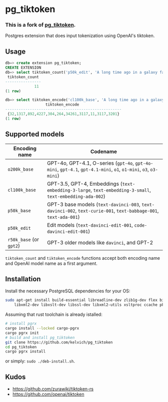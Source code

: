 # pg_tiktoken

### **This is a fork of [pg_tiktoken](https://github.com/kelvich/pg_tiktoken).**

Postgres extension that does input tokenization using OpenAI's tiktoken.

## Usage

```sql
db=> create extension pg_tiktoken;
CREATE EXTENSION
db=> select tiktoken_count('p50k_edit', 'A long time ago in a galaxy far, far away');
 tiktoken_count 
----------------
             11
(1 row)

db=> select tiktoken_encode('cl100k_base', 'A long time ago in a galaxy far, far away');
                  tiktoken_encode                   
----------------------------------------------------
 {32,1317,892,4227,304,264,34261,3117,11,3117,3201}
(1 row)
```

## Supported models

| Encoding name           | Codename                                                                  |
|-------------------------|---------------------------------------------------------------------------|
| `o200k_base`            | GPT-4o, GPT-4.1, O-series (`gpt-4o`, `gpt-4o-mini`, `gpt-4.1`, `gpt-4.1-mini`, `o1`, `o1-mini`, `o3`, `o3-mini`) |
| `cl100k_base`           | GPT-3.5, GPT-4, Embeddings (`text-embedding-3-large`, `text-embedding-3-small`, `text-embedding-ada-002`) |
| `p50k_base`             | GPT-3 base models (`text-davinci-003`, `text-davinci-002`, `text-curie-001`, `text-babbage-001`, `text-ada-001`) |
| `p50k_edit`             | Edit models (`text-davinci-edit-001`, `code-davinci-edit-001`)            |
| `r50k_base` (or `gpt2`) | GPT-3 older models like `davinci`, and GPT-2                              |

`tiktoken_count` and `tiktoken_encode` functions accept both encoding name and OpenAI model name as a first argument.

## Installation

Install the necessary PostgreSQL dependencies for your OS:

```sh
sudo apt-get install build-essential libreadline-dev zlib1g-dev flex bison \
    libxml2-dev libxslt-dev libssl-dev libxml2-utils xsltproc ccache pkg-config
```

Assuming that rust toolchain is already istalled:

```sh
# install pgrx
cargo install --locked cargo-pgrx
cargo pgrx init
# build and install pg_tiktoken
git clone https://github.com/kelvich/pg_tiktoken
cd pg_tiktoken
cargo pgrx install
```

or simply: `sudo ./deb-install.sh`.

## Kudos

- https://github.com/zurawiki/tiktoken-rs
- https://github.com/openai/tiktoken
